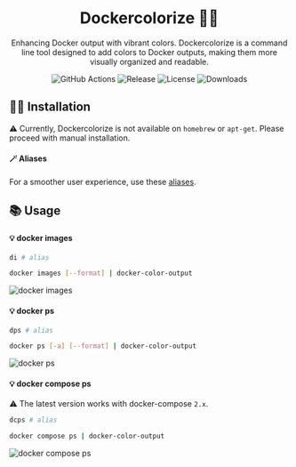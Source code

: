 <div align="center">

# Dockercolorize 🐳🌈

Enhancing Docker output with vibrant colors. Dockercolorize is a command line tool designed to add colors to Docker outputs, making them more visually organized and readable.

</div>

<div align="center">

![GitHub Actions](https://github.com/PunGrumpy/dockercolorize/actions/workflows/go.yml/badge.svg?branch=main)
![Release](https://img.shields.io/github/v/release/PunGrumpy/dockercolorize)
![License](https://img.shields.io/github/license/PunGrumpy/dockercolorize)
![Downloads](https://img.shields.io/github/downloads/PunGrumpy/dockercolorize/total)

</div>

## 👨‍💻 Installation

⚠️ Currently, Dockercolorize is not available on `homebrew` or `apt-get`. Please proceed with manual installation.

#### 🪄 Aliases

For a smoother user experience, use these [aliases](bash/aliases.sh).

## 📚 Usage

#### 💡 docker images

```bash
di # alias
```

```bash
docker images [--format] | docker-color-output
```

![docker images](https://user-images.githubusercontent.com/5787193/93581956-7ae7f580-f9aa-11ea-8f81-d6922e1ca892.png)

#### 💡 docker ps

```bash
dps # alias
```

```bash
docker ps [-a] [--format] | docker-color-output
```

![docker ps](https://user-images.githubusercontent.com/5787193/93581144-69521e00-f9a9-11ea-86bb-c23d7879c689.png)

#### 💡 docker compose ps

⚠️ The latest version works with docker-compose `2.x`.

```bash
dcps # alias
```

```bash
docker compose ps | docker-color-output
```

![docker compose ps](https://user-images.githubusercontent.com/5787193/93630916-7267dd00-f9f3-11ea-9521-e69152fa86f1.png)
